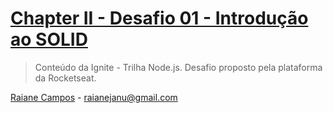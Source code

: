 # [Chapter II - Desafio 01 - Introdução ao SOLID](https://www.notion.so/Desafio-01-Introdu-o-ao-SOLID-3b9be286fac0482ca3b275473ddd2d72)

>  Conteúdo da Ignite - Trilha Node.js. Desafio proposto pela plataforma da Rocketseat.
 

[Raiane Campos](https://www.linkedin.com/in/raiane-campos-6a225b80/) - raianejanu@gmail.com
